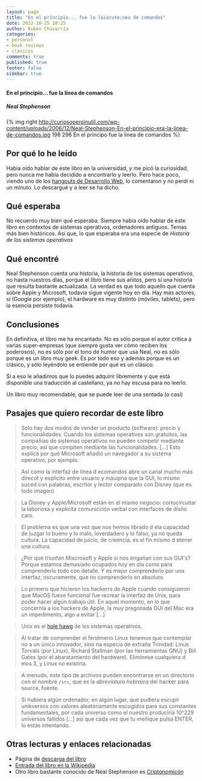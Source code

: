 ```yaml
---
layout: page
title: "En el principio... fue la l&iacute;nea de comandos"
date: 2012-10-25 10:25
author: Rubén Chavarría
categories: 
- personal
- book reviews
- clasicos
comments: true
published: true
footer: false
sidebar: true
---
```


<h4>En el principio... fue la línea de comandos</h4>

<h5>Neal Stephenson</h5>

{% img right http://curiosoperoinutil.com/wp-content/uploads/2006/12/Neal-Stephenson-En-el-principio-era-la-linea-de-comandos.jpg 198 296 En el principo fue la linea de comandos %}

<h2>Por qué lo he leído</h2>

<p>Había oído hablar de este libro en la universidad, y me picó la curiosidad, pero nunca me había decidido a encontrarlo y leerlo. Pero hace poco, viendo uno de los <a href="http://www.youtube.com/user/desarrollowebcom?feature=watch">hangouts de Desarrollo Web</a>, lo comentaron y no perdí ni un minuto. Lo descargué y a leer se ha dicho.</p> 

<!-- more -->

<h2>Qué esperaba</h2>

<p>No recuerdo muy bien qué esperaba. Siempre había oído hablar de este libro en contextos de sistemas operativos, ordenadores antiguos. Temas más bien históricos. Así que, lo que esperaba era una especie de <em>Historia de los sistemas operativos</em></p>

<h2>Qué encontré</h2>

<p>Neal Stephenson cuenta una historia, la historia de los sistemas operativos, no hasta nuestros días, porque el libro tiene sus añitos, pero sí una historia que resulta bastante actualizada. La verdad es que todo aquello que cuenta sobre Apple y Microsoft, todavía sigue vigente hoy en día. Hay más actores, sí (Google por ejemplo), el hardware es muy distinto (móviles, tablets), pero la esencia persiste todavía.</p>

<h2>Conclusiones</h2>

<p>En definitiva, el libro me ha encantado. No es sólo porque el autor critica a varias super-empresas (que siempre gusta ver cómo reciben los poderosos), no es sólo por el tono de humor que usa Neal, no es sólo porque es un libro muy geek. Es por todo eso y además porque es un clásico, y sólo leyéndolo se entiende por qué es un clásico.</p>
<p>Si a eso le añadimos que lo puedes adquirir libremente y que está disponible una traducción al castellano, ya no hay escusa para no leerlo.</p>
<p>Un libro muy recomendable, que se puede leer de una sentada (o casi)</p>

<h2>Pasajes que quiero recordar de este libro</h2>

<blockquote>Solo hay dos modos de vender un producto (software): precio y funcionalidades. Cuando los sistemas operativos son gratuitos, las compañías de sistemas operativos no pueden competir mediante precio, así que compiten mediante las funcionalidades. [...] Esto explica por qué Microsoft añadió un navegador a su sistema operativo, por ejemplo.</blockquote>

<blockquote>Así como la interfaz de línea d ecomandos abre un canal mucho más direcot y explícito entre usuario y máuqina que la GUI, lo mismo suced con palabras, escritor y lector comparado con Disney (que es todo imagen)</blockquote>

<blockquote>La Disney y Apple/Microsoft están en el mismo negocio: cortocircuitar la laboriosa y explícita comunicción verbal con interfaces de disño caro.</blockquote>

<blockquote>El problema es que una vez que nos hemos librado d ela capacidad de juzgar lo bueno y lo malo, loverdadero y lo falso, ya no queda cultura. La capacidad de juicio, de creencia, es el fin mismo d etener una cultura.</blockquote>

<blockquote>¿Por qué triunfan Miscrosoft y Apple si nos engañan con sus GUI's? Porque estamos demasiado ocupados hoy en día como para comprenderlo todo con detalle. Y es mejor comprenderlo por una interfaz, oscuramente, que no comprenderlo en absoluto.</blockquote>

<blockquote>Lo primero que hicieron los hackerrs de Apple cuando consiguieron que MacOS fuese funcional fue recrear la interfaz de Unix, para poder hacer algún trabajo útil. En aquel momento, en lo que concernía a los hackers de Apple, la muy pregonada GUI del Mac era un impedimento, algo a evitar [...]</blockquote>

<blockquote>Unix es el <a href="https://www.google.es/search?q=hole+hawg&amp;hl=es&amp;sa=X&amp;prmd=imvns&amp;tbm=isch&amp;tbo=u&amp;source=univ&amp;ei=xMF-UJ_zNJOyhAfVr4G4Bw&amp;ved=0CCMQsAQ&amp;biw=1280&amp;bih=933">hole hawg</a> de los sistemas operativos.</blockquote> 

<blockquote>Al tratar de comprender el fenómeno Linux tenemos que contemplar no a un único innovador, sino na especia de extraña Trinidad: Linus Torvals (por Linux), Richard Stallman (por las herramientas GNU) y Bill Gates (por el abaratamiento del hardware). Elimínese cualquiera d elos 3, y Linux no existiría.</blockquote>

<blockquote>A menudo, este tipo de archivos pueden encontrarse en un directorio con el nombre <code>/src</code>, que es la <em>abreviatura hebraica</em> del hacker para source, fuente.</blockquote>

<blockquote>Si hubiera algún ordenador, en algún lugar, que pudiera escupir unikversos con valores aleatoriamente escogidos para sus constantes fundamentales, por cada universo como el nuestro produciría 10^229 universos fallidos [...] así que cada vez que tu meñique pulsa ENTER, lo estás intentando.</blockquote>

<h2>Otras lecturas y enlaces relacionadas</h2>

<ul>
	<li>Página de <a href="http://biblioweb.sindominio.net/telematica/command_es">descarga del libro</a></li>
	<li><a href="http://es.wikipedia.org/wiki/En_el_principio_fue_la_l%C3%ADnea_de_comandos">Entrada del libro en la Wikipedia</a></li>
	<li>Otro libro bastante conocido de Neal Stephenson es <a href="http://es.wikipedia.org/wiki/Criptonomic%C3%B3n">Criptonomicón</a></li>
</ul>